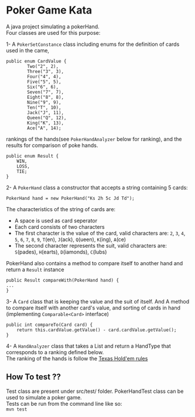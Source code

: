# Poker Game Kata

A java project simulating a pokerHand.  
Four classes are used for this purpose:  
  
1- A `PokerSetConstance` class including enums for the definition of cards used in the came, 
```
public enum CardValue {
		Two("2", 2),
		Three("3", 3),
		Four("4", 4),
		Five("5", 5),
		Six("6", 6),
		Seven("7", 7),
		Eight("8", 8),
		Nine("9", 9),
		Ten("T", 10),
		Jack("J", 11),
		Queen("Q", 12),
		King("K", 13),
		Ace("A", 14);
```
rankings of the hands(see `PokerHandAnalyzer` below for ranking), and the results for comparison of poke hands.  
```
public enum Result {
	WIN,
	LOSS,
	TIE;
}
```
  
2- A `PokerHand` class a constructor that accepts a string containing 5 cards:   
```
PokerHand hand = new PokerHand("Ks 2h 5c Jd Td");
```
The characteristics of the string of cards are:
*   A space is used as card seperator
*   Each card consists of two characters
*   The first character is the value of the card, valid characters are: `2`, `3`, `4`, `5`, `6`, `7`, `8`, `9`, `T`(en), `J`(ack), `Q`(ueen), `K`(ing), `A`(ce)
*   The second character represents the suit, valid characters are: `S`(pades), `H`(earts), `D`(iamonds), `C`(lubs)
  
PokerHand also contains a method to compare itself to another hand and return a `Result` instance

```	
public Result compareWith(PokerHand hand) {
...
}
```

3- A `Card` class that is keeping the value and the suit of itself. And A method to compare itself with another card's value, and sorting of cards in hand (implementing `Comparable<Card>` interface)
```
public int compareTo(Card card) {
	return this.cardValue.getValue() - card.cardValue.getValue();
}
```
  
4- A `HandAnalyzer` class that takes a List<Card> and return a HandType that corresponds to a ranking defined below.  
The ranking of the hands is follow the [Texas Hold'em rules](http://freepokerhoney.com/website_images/8245/poker-strategy/poker-hand-rankings.png)  
  
  
  
## How To test ??  
Test class are present under src/test/ folder. PokerHandTest class can be used to simulate a poker game.  
Tests can be run from the command line like so:  
`mvn test`


